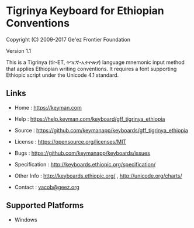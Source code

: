 Tigrinya Keyboard for Ethiopian Conventions
===========================================

Copyright (C) 2009-2017 Ge'ez Frontier Foundation

Version 1.1

This is a Tigrinya (tir-ET, ትግርኛ-ኢትዮጵያ) language mnemonic input method that applies Ethiopian writing conventions.  It requires
a font supporting Ethiopic script under the Unicode 4.1 standard. 

Links
-----

 * Home          :  https://keyman.com
 * Help          :  https://help.keyman.com/keyboard/gff_tigrinya_ethiopia

 * Source        :  https://github.com/keymanapp/keyboards/gff_tigrinya_ethiopia
 * License       :  https://opensource.org/licenses/MIT
 * Bugs          :  https://github.com/keymanapp/keyboards/issues

 * Specification :  http://keyboards.ethiopic.org/specification/
 * Other Info    :  http://keyboards.ethiopic.org/ , http://unicode.org/charts/
 * Contact       :  yacob@geez.org

Supported Platforms
-------------------

 * Windows
 
